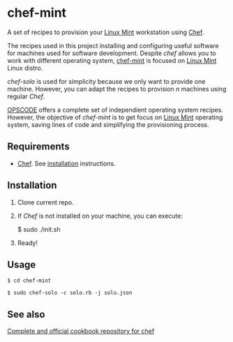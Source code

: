 chef-mint
================

A set of recipes to provision your [Linux Mint](http://linuxmint.com) workstation using [Chef](http://www.opscode.com/chef/).

The recipes used in this project installing and configuring useful software for machines used for software development. Despite *chef* allows you to work with different operating system, [chef-mint](http://github.com/bsnux/chef-mint) is focused on [Linux Mint](http://linuxmint.com) Linux distro.

*chef-solo* is used for simplicity because we only want to provide one machine. However, you can adapt the recipes to provision *n* machines using regular *Chef*.

[OPSCODE](http://www.opscode.com/chef/) offers a complete set of independient operating system recipes. However, the objective of *chef-mint* is to get focus on [Linux Mint](http://linuxmint.com) operating system, saving lines of code and simplifying the provisioning process.

Requirements
------------

* [Chef](http://www.opscode.com/chef/). See [installation](http://wiki.opscode.com/display/chef/Installation) instructions.

Installation
-------------

1. Clone current repo.

2. If *Chef* is not installed on your machine, you can execute:

    $ sudo ./init.sh

3. Ready!

Usage
-----

    $ cd chef-mint

    $ sudo chef-solo -c solo.rb -j solo.json

See also
---------

[Complete and official cookbook repository for chef](https://github.com/opscode-cookbooks)
